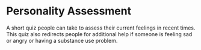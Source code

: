 # Personality Assessment

A short quiz people can take to assess their current feelings in recent times. This quiz also redirects people for additional help if someone is feeling sad or angry or having a substance use problem. 
